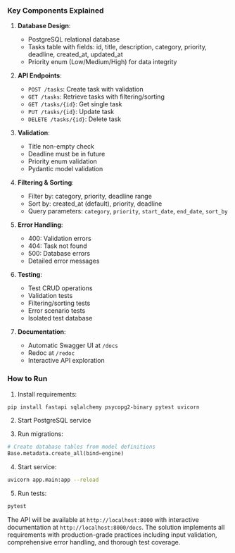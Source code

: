 ### Key Components Explained

1. **Database Design**:
   - PostgreSQL relational database
   - Tasks table with fields: id, title, description, category, priority, deadline, created_at, updated_at
   - Priority enum (Low/Medium/High) for data integrity

2. **API Endpoints**:
   - `POST /tasks`: Create task with validation
   - `GET /tasks`: Retrieve tasks with filtering/sorting
   - `GET /tasks/{id}`: Get single task
   - `PUT /tasks/{id}`: Update task
   - `DELETE /tasks/{id}`: Delete task

3. **Validation**:
   - Title non-empty check
   - Deadline must be in future
   - Priority enum validation
   - Pydantic model validation

4. **Filtering & Sorting**:
   - Filter by: category, priority, deadline range
   - Sort by: created_at (default), priority, deadline
   - Query parameters: `category`, `priority`, `start_date`, `end_date`, `sort_by`

5. **Error Handling**:
   - 400: Validation errors
   - 404: Task not found
   - 500: Database errors
   - Detailed error messages

6. **Testing**:
   - Test CRUD operations
   - Validation tests
   - Filtering/sorting tests
   - Error scenario tests
   - Isolated test database

7. **Documentation**:
   - Automatic Swagger UI at `/docs`
   - Redoc at `/redoc`
   - Interactive API exploration

### How to Run

1. Install requirements:
```bash
pip install fastapi sqlalchemy psycopg2-binary pytest uvicorn
```

2. Start PostgreSQL service

3. Run migrations:
```python
# Create database tables from model definitions
Base.metadata.create_all(bind=engine)
```

4. Start service:
```bash
uvicorn app.main:app --reload
```

5. Run tests:
```bash
pytest
```

The API will be available at `http://localhost:8000` with interactive documentation at `http://localhost:8000/docs`. The solution implements all requirements with production-grade practices including input validation, comprehensive error handling, and thorough test coverage.
